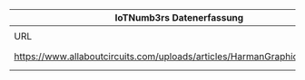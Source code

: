|IoTNumb3rs Datenerfassung|||||||||||
| ---- | ---- | ---- | ---- | ---- | ---- | ---- | ---- | ---- | ---- | ---- |
||||||||||||
|URL|home_url|filename|device_class|device_count|market_class|market_volume|prognosis_year|publication_year|authorship_class|Dropbox folder|
|https://www.allaboutcircuits.com/uploads/articles/HarmanGraphic_FINAL.jpg|https://sosteneslekule.blogspot.com/2017/02/fastr-think-tank-focuses-on-future-of.html|file3_HarmanGraphic_FINAL.jpg||||||||JinlinHolic/20181117-1800|
